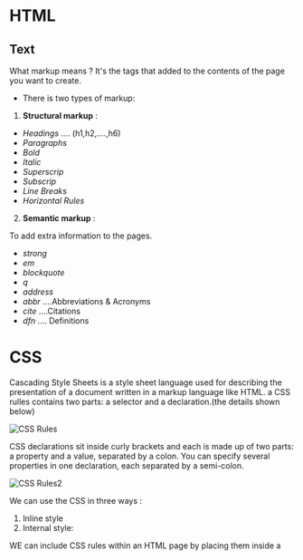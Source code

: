 # HTML
## Text
What markup means ?
It's the tags that added to the contents of the page you want to create. 
- There is two types of markup:
1. **Structural markup** :

* *Headings* .... (h1,h2,....,h6)
* *Paragraphs* 
* *Bold* 
* *Italic*
* *Superscrip*
* *Subscrip*
* *Line Breaks*
* *Horizontal Rules* 

2. **Semantic markup** :

To add extra information to the pages.
* *strong*
* *em*
* *blockquote*
* *q*
* *address*
* *abbr* ....Abbreviations & Acronyms
* *cite* ....Citations
* *dfn* .... Definitions

# CSS
Cascading Style Sheets 
is a style sheet language used for describing the presentation of a document written in a markup language like HTML.
a CSS rulles contains two parts: a selector and a declaration.(the details shown below)

![CSS Rules](https://media.prod.mdn.mozit.cloud/attachments/2014/11/18/9461/012655e623bef579c9bd376e227bc648/css-declaration-small.png)

CSS declarations sit inside curly brackets and each is made up of two parts: a property and a value, separated by a colon. You can specify
several properties in one declaration, each separated by a semi-colon.

![CSS Rules2](https://miro.medium.com/max/5040/1*naFDyXh9iGtmvNRhhFY-og.png)

We can use the CSS in three ways :
1. Inline style 
2. Internal style:

WE can include CSS rules within an HTML page by placing them inside a <style> element inside the <head> element of the page .

3. **External style**:

 it's the most recommended type .
but, we should add a CSS file link inside the <head> element of the page.
 
#  JavaScript

JS is a **BEHAVIOR LAYER**
 ### How can i run the JS?
Firt you should create a file with (.JS extension) and then add the link for this file inside the <Body> element in the index of HTML code.

#### What is the statement?
A script is a series of instructions that a computer can follow one-by-one, Each individual instruction or step is statement .

*Note* Use comments to help you (/…../) to expline what the code do !


#### Whate is the variables?
It’s a space in memory that store data of any type (numerical,string or boolean). We can declared the varible by : Var any thing= ;
JavaScript uses reserved keyword var to declare a variable. A variable must have a unique name. You can assign a value to a variable using equal to (=) operator when you declare it or before using it

var <variable-name> = <value>;
the **Value** can be NUMBER,STRINGES OR BOOLEAN.

**BOOLEAN DATA TYPE** can have one of two values: true or false. 
*SO* we can use If-esle statment.

##### We have four types og operators :
* Arithmetic Operator
* String Operator
* Logical Operator
* Comparison Operator


## Decisions and Loops :
JS have to make decisions and carry out actions accordingly depending on different inputs,Flowchart can help with that .
If statment is an example .

##### Operatores :

* *==*  is equal to ----> comperse 2 values to check if they are the same
* *===*  is strict equal to ----> comperse 2 values to check if both *Data type* and *Value* are the same 
* *!=*  is not equal to  ----> comperse 2 values to check if they are *not* the same
* *!==*    is strict Not equal to ----> comperse 2 values to check if both *Data type* and *Value* are *not* the same 
* *>*   is greater than  ----> chech if the number on the left is greater than the number on the right .
* *<*  is less than ---->  chech if the number on the left is less than the number on the right .
* *>=*  is greater than or equal ---->  chech if the number on the left is greater than or equal the number on the right .
* *<=*  is less than or equal ----> chech if the number on the left is less than or equal the number on the right .

##### Logical Operators :

Allow u to compare the results of more than one comparison operator.
Like 
* AND (&&) 
* OR (||) 
* NOT (!) 


### Loop
#### For loop : to run the code specific number of times .

#### While loop :
when u don’t know how many times the code will run.

#### Do While loop :
it will always run the statments inside the curly braces at least ones even it’s false .
























 
